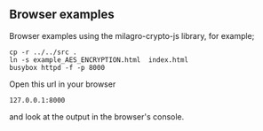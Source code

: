## Browser examples

Browser examples using the milagro-crypto-js library, for example;

    cp -r ../../src .
    ln -s example_AES_ENCRYPTION.html  index.html
    busybox httpd -f -p 8000

Open this url in your browser

    127.0.0.1:8000

and look at the output in the browser's console.
